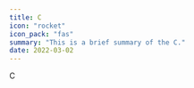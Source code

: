 ```yaml
---
title: C
icon: "rocket"
icon_pack: "fas"
summary: "This is a brief summary of the C."
date: 2022-03-02
---
```


C